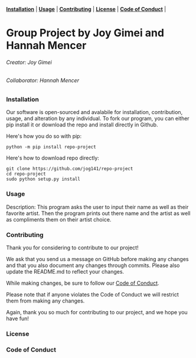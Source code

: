 **[Installation](#installation)** |
**[Usage](#usage)** |
**[Contributing](#contributing)** |
**[License](#license)** |
**[Code of Conduct](#code)** |

# Group Project by Joy Gimei and Hannah Mencer
###### Creator: Joy Gimei
###### Collaborator: Hannah Mencer

### Installation

Our software is open-sourced and avalabile for installation, contribution, usage, and alteration by any individual. To fork our program, you can either pip install it or download the repo and install directly in Github. 

Here's how you do so with pip:
```
python -m pip install repo-project
```

Here's how to download repo directly:
``` 
git clone https://github.com/jog141/repo-project
cd repo-project
sudo python setup.py install  
```
### Usage

Description:
This program asks the user to input their name as well as their favorite artist. Then the program prints out there name and the artist as well as compliments them on their artist choice.

### Contributing

Thank you for considering to contribute to our project! 

We ask that you send us a message on GitHub before making any changes and that you also document any changes through commits. Please also update the README.md to reflect your changes.

While making changes, be sure to follow our [Code of Conduct](https://github.com/jog141/repo-project/blob/master/CODE-OF-CONDUCT.md). 

Please note that if anyone violates the Code of Conduct we will restrict them from making any changes.

Again, thank you so much for contributing to our project, and we hope you have fun!

### License


### Code of Conduct
